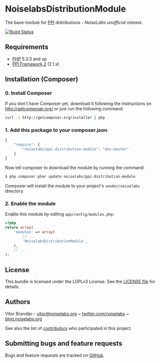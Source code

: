 NoiselabsDistributionModule
===========================

[@php]: http://php.net/ "PHP: Hypertext Preprocessor"
[@ppi]: http://ppi.io/  "The PPI Framework - A meta-framework built using Symfony2/ZendFramework2 and Doctrine2"

The base module for [PPI][@ppi] distributions - *NoiseLabs unofficial release*.

[![Build Status](https://secure.travis-ci.org/noiselabs/NoiselabsDistributionModule.png)](http://travis-ci.org/noiselabs/NoiselabsDistributionModule)

Requirements
------------

* [PHP][@php] 5.3.3 and up
* [PPI Framework 2][@ppi] (2.1.x)

Installation (Composer)
-----------------------

### 0. Install Composer

If you don't have Composer yet, download it following the instructions on
http://getcomposer.org/ or just run the following command:

``` bash
curl -s http://getcomposer.org/installer | php
```

### 1. Add this package to your composer.json

```js
{
    "require": {
        "noiselabs/ppi-distribution-module": "dev-master"
    }
}
```

Now tell composer to download the module by running the command:

``` bash
$ php composer.phar update noiselabs/ppi-distribution-module
```

Composer will install the module to your project's `vendor/noiselabs` directory.

### 2. Enable the module

Enable this module by editing `app/config/modules.php`:

``` php
<?php
return array(
    'modules' => array(
        // ...
        'NoiselabsDistributionModule',
    ),
    // ...
);
```

License
-------

This bundle is licensed under the LGPLv3 License. See the [LICENSE file](https://github.com/noiselabs/NoiselabsDistributionModule/blob/master/LICENSE) for details.

Authors
-------

Vítor Brandão - <vitor@noiselabs.org> ~ [twitter.com/noiselabs](http://twitter.com/noiselabs) ~ [blog.noiselabs.org](http://blog.noiselabs.org)

See also the list of [contributors](https://github.com/noiselabs/NoiselabsDistributionModule/contributors) who participated in this project.

Submitting bugs and feature requests
------------------------------------

Bugs and feature requests are tracked on [GitHub](https://github.com/noiselabs/NoiselabsDistributionModule/issues).
